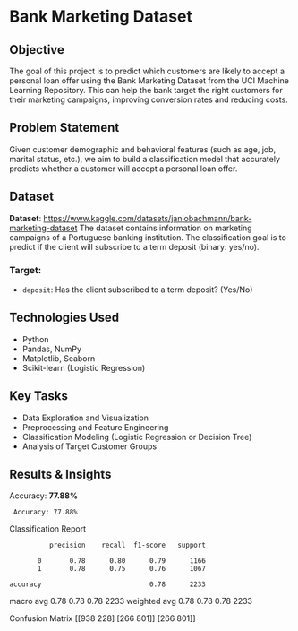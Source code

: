 # Bank Marketing Dataset

## Objective
The goal of this project is to predict which customers are likely to accept a personal loan offer using the Bank Marketing Dataset from the UCI Machine Learning Repository. This can help the bank target the right customers for their marketing campaigns, improving conversion rates and reducing costs.

## Problem Statement
Given customer demographic and behavioral features (such as age, job, marital status, etc.), we aim to build a classification model that accurately predicts whether a customer will accept a personal loan offer.

## Dataset
**Dataset**: https://www.kaggle.com/datasets/janiobachmann/bank-marketing-dataset
The dataset contains information on marketing campaigns of a Portuguese banking institution. The classification goal is to predict if the client will subscribe to a term deposit (binary: yes/no).

### Target:
- `deposit`: Has the client subscribed to a term deposit? (Yes/No)

## Technologies Used
- Python
- Pandas, NumPy
- Matplotlib, Seaborn
- Scikit-learn (Logistic Regression)

## Key Tasks
- Data Exploration and Visualization
- Preprocessing and Feature Engineering
- Classification Modeling (Logistic Regression or Decision Tree)
- Analysis of Target Customer Groups

##  Results & Insights
Accuracy: **77.88%**

     Accuracy: 77.88%
Classification Report

              precision    recall  f1-score   support

           0       0.78      0.80      0.79      1166
           1       0.78      0.75      0.76      1067

    accuracy                           0.78      2233
   macro avg       0.78      0.78      0.78      2233
weighted avg       0.78      0.78      0.78      2233

Confusion Matrix
[[938 228]
 [266 801]]
 [266 801]]
